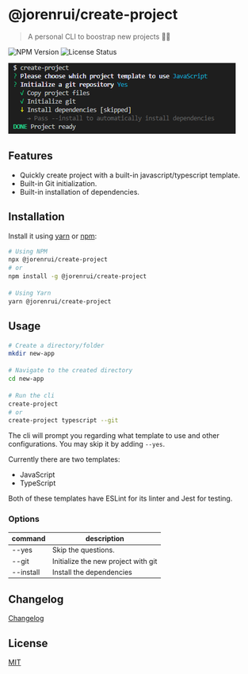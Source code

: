 # @jorenrui/create-project
> A personal CLI to boostrap new projects 👩‍💻

![NPM Version](https://img.shields.io/badge/npm-v1.0.0-orange)
![License Status](https://img.shields.io/badge/license-MIT-blue)

![create-project CLI](https://raw.githubusercontent.com/jorenrui/create-project/HEAD/assets/cli.png)

## Features

- Quickly create project with a built-in javascript/typescript template.
- Built-in Git initialization.
- Built-in installation of dependencies.

## Installation

Install it using [yarn](https://yarnpkg.com/) or [npm](https://www.npmjs.com/):

```bash
# Using NPM
npx @jorenrui/create-project
# or
npm install -g @jorenrui/create-project

# Using Yarn
yarn @jorenrui/create-project
```

## Usage

```bash
# Create a directory/folder
mkdir new-app

# Navigate to the created directory
cd new-app

# Run the cli
create-project
# or
create-project typescript --git
```

The cli will prompt you regarding what template to use and other configurations. You may skip it by adding `--yes`.

Currently there are two templates:
- JavaScript
- TypeScript

Both of these templates have ESLint for its linter and Jest for testing.

### Options

| command   | description                         |
|-----------|-------------------------------------|
| --yes     | Skip the questions.                 |
| --git     | Initialize the new project with git |
| --install | Install the dependencies            |

## Changelog

[Changelog](https://github.com/jorenrui/create-project/blob/master/CHANGELOG.md)

## License

[MIT](https://github.com/jorenrui/create-project/blob/master/LICENSE)